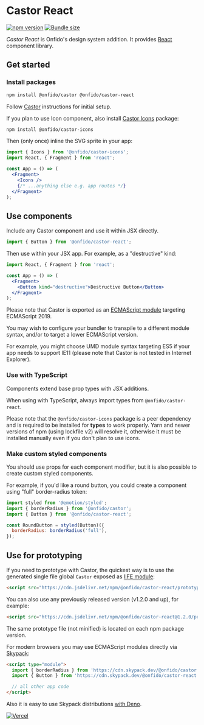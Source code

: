 # Castor React

[![npm version](https://badgen.net/npm/v/@onfido/castor-react)](https://www.npmjs.com/package/@onfido/castor-react)
[![Bundle size](https://badgen.net/bundlephobia/minzip/@onfido/castor-react)](https://bundlephobia.com/result?p=@onfido/castor-react)

_Castor React_ is Onfido's design system addition. It provides [React](https://reactjs.org/) component library.

## Get started

### Install packages

```sh
npm install @onfido/castor @onfido/castor-react
```

Follow [Castor](https://github.com/onfido/castor/blob/main/packages/core) instructions for initial setup.

If you plan to use Icon component, also install [Castor Icons](https://github.com/onfido/castor-icons) package:

```sh
npm install @onfido/castor-icons
```

Then (only once) inline the SVG sprite in your app:

```jsx
import { Icons } from '@onfido/castor-icons';
import React, { Fragment } from 'react';

const App = () => (
  <Fragment>
    <Icons />
    {/* ...anything else e.g. app routes */}
  </Fragment>
);
```

## Use components

Include any Castor component and use it within JSX directly.

```js
import { Button } from '@onfido/castor-react';
```

Then use within your JSX app. For example, as a "destructive" kind:

```jsx
import React, { Fragment } from 'react';

const App = () => (
  <Fragment>
    <Button kind="destructive">Destructive Button</Button>
  </Fragment>
);
```

Please note that Castor is exported as an [ECMAScript module](https://developer.mozilla.org/en-US/docs/Web/JavaScript/Guide/Modules) targeting ECMAScript 2019.

You may wish to configure your bundler to transpile to a different module syntax, and/or to target a lower ECMAScript version.

For example, you might choose UMD module syntax targeting ES5 if your app needs to support IE11 (please note that Castor is not tested in Internet Explorer).

### Use with TypeScript

Components extend base prop types with JSX additions.

When using with TypeScript, always import types from `@onfido/castor-react`.

Please note that the `@onfido/castor-icons` package is a peer dependency and is required to be installed for **types** to work properly. Yarn and newer versions of npm (using lockfile v2) will resolve it, otherwise it must be installed manually even if you don't plan to use icons.

### Make custom styled components

You should use props for each component modifier, but it is also possible to create custom styled components.

For example, if you'd like a round button, you could create a component using "full" border-radius token:

```jsx
import styled from '@emotion/styled';
import { borderRadius } from '@onfido/castor';
import { Button } from '@onfido/castor-react';

const RoundButton = styled(Button)({
  borderRadius: borderRadius('full'),
});
```

## Use for prototyping

If you need to prototype with Castor, the quickest way is to use the generated single file global `Castor` exposed as [IIFE module](https://esbuild.github.io/api/#format-iife):

```html
<script src="https://cdn.jsdelivr.net/npm/@onfido/castor-react/prototype.min.js"></script>
```

You can also use any previously released version (v1.2.0 and up), for example:

```html
<script src="https://cdn.jsdelivr.net/npm/@onfido/castor-react@1.2.0/prototype.min.js"></script>
```

The same prototype file (not minified) is located on each npm package version.

For modern browsers you may use ECMAScript modules directly via [Skypack](https://www.skypack.dev/):

```html
<script type="module">
  import { borderRadius } from 'https://cdn.skypack.dev/@onfido/castor';
  import { Button } from 'https://cdn.skypack.dev/@onfido/castor-react';

  // all other app code
</script>
```

Also it is easy to use Skypack distributions [with Deno](https://docs.skypack.dev/skypack-cdn/code/deno).

[![Vercel](https://www.datocms-assets.com/31049/1618983297-powered-by-vercel.svg)](https://vercel.com/?utm_source=onfido-oss&utm_campaign=oss)

